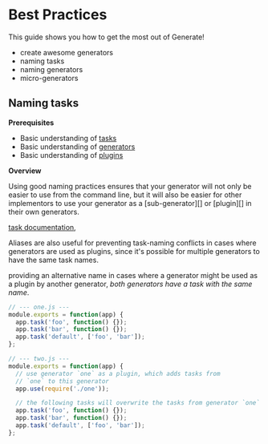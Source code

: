 # Best Practices

This guide shows you how to get the most out of Generate! 

- create awesome generators
- naming tasks
- naming generators
- micro-generators

## Naming tasks

**Prerequisites**

- Basic understanding of [tasks]()
- Basic understanding of [generators]()
- Basic understanding of [plugins]()

**Overview**

Using good naming practices ensures that your generator will not only be easier to use from the command line, but it will also be easier for other implementors to use your generator as a [sub-generator][] or [plugin][] in their own generators.

 [task documentation](), 

Aliases are also useful for preventing task-naming conflicts in cases where generators are used as plugins, since it's possible for multiple generators to have the same task names. 

providing an alternative name in cases where a generator might be used as a plugin by another generator, _both generators have a task with the same name_. 


```js
// --- one.js ---
module.exports = function(app) {
  app.task('foo', function() {});
  app.task('bar', function() {});
  app.task('default', ['foo', 'bar']);
};

// --- two.js ---
module.exports = function(app) {
  // use generator `one` as a plugin, which adds tasks from
  // `one` to this generator
  app.use(require('./one'));

  // the following tasks will overwrite the tasks from generator `one`
  app.task('foo', function() {});
  app.task('bar', function() {});
  app.task('default', ['foo', 'bar']);
};
```

